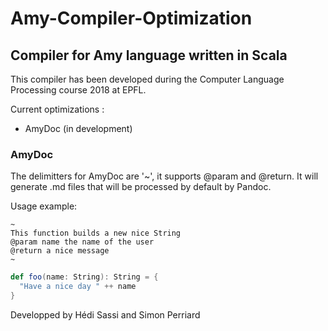 # Amy-Compiler-Optimization
## Compiler for Amy language written in Scala
This compiler has been developed during the Computer Language Processing course 2018 at EPFL.

Current optimizations :
  - AmyDoc (in development)
  
### AmyDoc
The delimitters for AmyDoc are '~', it supports @param and @return.
It will generate .md files that will be processed by default by Pandoc.

Usage example:  

```
~  
This function builds a new nice String  
@param name the name of the user  
@return a nice message  
~  
```
```scala
def foo(name: String): String = {
  "Have a nice day " ++ name
}
```


Developped by Hédi Sassi and Simon Perriard
